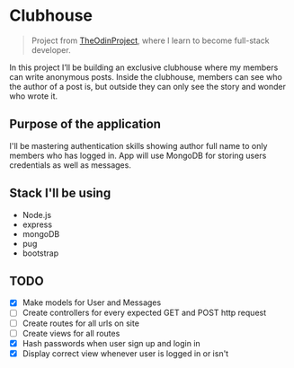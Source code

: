 # Clubhouse

> Project from [TheOdinProject](https://www.theodinproject.com/), where I learn to become full-stack developer.

In this project I’ll be building an exclusive clubhouse where my members can write anonymous posts. Inside the clubhouse, members can see who the author of a post is, but outside they can only see the story and wonder who wrote it.

## Purpose of the application

I'll be mastering authentication skills showing author full name to only members who has logged in. App will use MongoDB for storing users credentials as well as messages.

## Stack I'll be using

- Node.js
- express
- mongoDB
- pug
- bootstrap

## TODO

- [x] Make models for User and Messages
- [ ] Create controllers for every expected GET and POST http request
- [ ] Create routes for all urls on site
- [ ] Create views for all routes
- [x] Hash passwords when user sign up and login in
- [x] Display correct view whenever user is logged in or isn't
